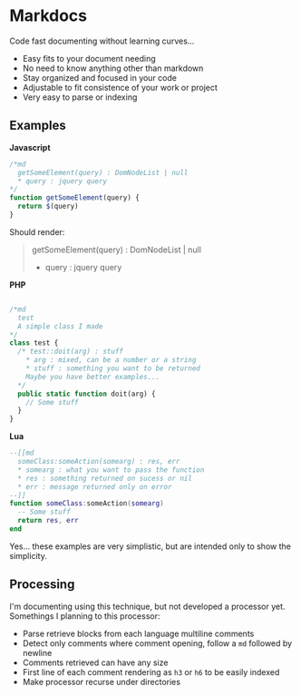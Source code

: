 # Markdocs

Code fast documenting without learning curves...

* Easy fits to your document needing
* No need to know anything other than markdown
* Stay organized and focused in your code
* Adjustable to fit consistence of your work or project
* Very easy to parse or indexing

## Examples

**Javascript**
```Javascript
/*md
  getSomeElement(query) : DomNodeList | null
  * query : jquery query
*/
function getSomeElement(query) {
  return $(query)
}
```
Should render:
> getSomeElement(query) : DomNodeList | null
> * query : jquery query

**PHP**
```PHP

/*md
  test
  A simple class I made
*/
class test {
  /* test::doit(arg) : stuff
    * arg : mixed, can be a number or a string
    * stuff : something you want to be returned
    Maybe you have better examples...
  */
  public static function doit(arg) {
    // Some stuff
  }
}

```

**Lua**

```Lua
--[[md
  someClass:someAction(somearg) : res, err
  * somearg : what you want to pass the function
  * res : something returned on sucess or nil
  * err : message returned only on error
--]]
function someClass:someAction(somearg)
  -- Some stuff
  return res, err
end
```

Yes... these examples are very simplistic, but are intended only to show the simplicity.

## Processing

I'm documenting using this technique, but not developed a processor yet.
Somethings I planning to this processor:

* Parse retrieve blocks from each language multiline comments
* Detect only comments where comment opening, follow a `md` followed by newline
* Comments retrieved can have any size
* First line of each comment rendering as `h3` or `h6` to be easily indexed
* Make processor recurse under directories
